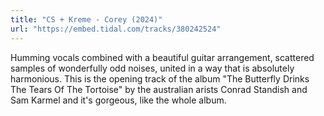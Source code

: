 ```yaml
---
title: "CS + Kreme - Corey (2024)"
url: "https://embed.tidal.com/tracks/380242524"
---
```


Humming vocals combined with a beautiful guitar arrangement, scattered samples
of wonderfully odd noises, united in a way that is absolutely harmonious. This
is the opening track of the album "The Butterfly Drinks The Tears Of The
Tortoise" by the australian arists Conrad Standish and Sam Karmel and it's
gorgeous, like the whole album.
